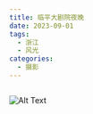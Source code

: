 ```yaml
---
title: 临平大剧院夜晚
date: 2023-09-01
tags:
  - 浙江
  - 风光
categories:
  - 摄影
---
```


<img src="https://blog-1321452376.cos.ap-shanghai.myqcloud.com/%E6%91%84%E5%BD%B1%2F%E4%B8%B4%E5%B9%B3%E5%A4%A7%E5%89%A7%E9%99%A2%E5%A4%9C%E6%99%9A%2Fhaou-1046339.jpg" alt="">

<!-- more -->

![Alt Text](https://blog-1321452376.cos.ap-shanghai.myqcloud.com/%E6%91%84%E5%BD%B1%2F%E4%B8%B4%E5%B9%B3%E5%A4%A7%E5%89%A7%E9%99%A2%E5%A4%9C%E6%99%9A%2Fhaou-1046346.jpg)

